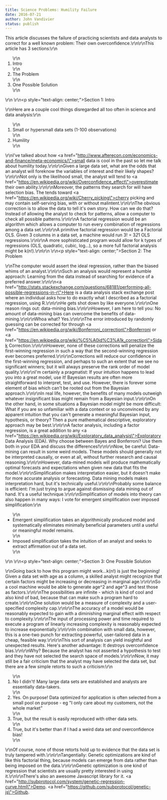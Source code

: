 ```yaml
---
title: Science Problems: Humility Failure
date: 2016-07-21
author: John Vandivier
status: publish
---
```


This article discusses the failure of practicing scientists and data analysts to correct for a well known problem: Their own overconfidence.\r\n\r\nThis article has 3 sections:\r\n<ol>\r\n 	<li>Intro</li>\r\n 	<li>The Problem</li>\r\n 	<li>One Possible Solution</li>\r\n</ol>\r\n&nbsp;\r\n<p style=\"text-align: center;\">Section 1: Intro</p>\r\nHere are a couple cool things disregarded all too often in science and data analysis:\r\n<ol>\r\n 	<li>Small or hypersmall data sets (1-100 observations)</li>\r\n 	<li>Humility</li>\r\n</ol>\r\nI've talked about how <a href=\"http://www.afterecon.com/economics-and-finance/meta-economics/\">small data is cool</a> in the past so let me talk about humility today.\r\n\r\nGiven a large data set, what are the odds that an analyst will foreknow the variables of interest and their likely shapes?\r\n\r\nNot only is the likelihood small, the analyst will tend to <a href=\"https://en.wikipedia.org/wiki/Overconfidence_effect\">overestimate</a> their own ability.\r\n\r\nMoreover, the patterns they search for will have selection bias. The tends toward <a href=\"https://en.wikipedia.org/wiki/Cherry_picking\">cherry picking</a> and may contain self-serving bias, with or without malintent.\r\n\r\nThe obvious correction is to allow the data to tell it's own story. How can we do that? Instead of allowing the analyst to check for patterns, allow a computer to check all possible patterns.\r\n\r\nA factorial regression would be an algorithm which allows a computer to run every combination of regressions among a data set.\r\n\r\nA primitive factorial regression would be a Factorial OLS. Given 3 columns in a data set, a machine would run 3! = 3*2*1 OLS regressions.\r\n\r\nA more sophisticated program would allow for k types of regressions (OLS, quadratic, cubic, log...), so a more full factorial analysis might be k(n!).\r\n\r\n&nbsp;\r\n<p style=\"text-align: center;\">Section 2: The Problem</p>\r\nThe computer would assert the ideal regression, rather than the biased whims of an analyst.\r\n\r\nSuch an analysis would represent a humble approach: Learning from the data instead of searching for evidence of a preferred answer.\r\n\r\n<a href=\"http://stats.stackexchange.com/questions/68181/performing-all-possible-regressions-in-r\">Here is a data analysis stack exchange post</a> where an individual asks how to do exactly what I described as a factorial regression, using R.\r\n\r\nHe gets shot down by like everyone.\r\n\r\nOne reason rings out: data-mining bias.\r\n\r\nHowever, I am here to tell you: No amount of data-mining bias can overcome the benefits of data-mining.\r\n\r\nWhoa what? Yes.\r\n\r\nThe error introduced by randomly guessing can be corrected for through <a href=\"https://en.wikipedia.org/wiki/Bonferroni_correction\">Bonferroni</a> or <a href=\"https://en.wikipedia.org/wiki/%C5%A0id%C3%A1k_correction\">Sidak</a> Correction.\r\n\r\nHowever, none of these corrections will penalize the first-winning regression in such a way that the second-winning regression ever becomes preferred.\r\n\r\nCorrections will reduce our confidence in the first-winning regression, and perhaps to such an extent that we see no significant winners; but it will always preserve the rank order of model quality.\r\n\r\nI'm certainly a pragmatist: If your intuition happens to lead you into a great model, use it! Bayesian results are often more straightforward to interpret, test, and use. However, there is forever some element of bias which can't be rooted out from the Bayesian approach.\r\n\r\nIn real life, however, the benefits of many models outweigh whatever insignificant bias might remain from a Bayesian input.\r\n\r\nOn the other hand, in some situations a Bayesian model might be more difficult: What if you are so unfamiliar with a data context or so unconvinced by any apparent intuition that you can't generate a meaningful Bayesian input, hypothesis, or theory? Then a pure mathematical descriptive, exploratory approach may be best.\r\n\r\nA factor analysis, including a factor regression, is a great addition to any <a href=\"https://en.wikipedia.org/wiki/Exploratory_data_analysis\">Exploratory Data Analysis</a> (EDA). Why choose between Bayes and Bonferroni? Use them both in your EDA and discuss the differences!\r\n\r\nNow, be careful: Data-mining can result in some weird models. These models should generally not be interpreted causally, or even at all, without further research and causal reasoning.\r\n\r\nHowever, data-mined models will produce mathematically optimal forecasts and expectations when given new data that fits the model.\r\n\r\nSimplification makes interpretation easier, but it doesn't make for more accurate analysis or forecasting. Data mining models makes interpretation hard, but it's technically useful.\r\n\r\nProbably some balance is efficient: I'm just trying to argue against dismissing data mining out of hand. It's a useful technique.\r\n\r\nSimplification of models into theory can also happen in many ways: I vote for emergent simplification over imposed simplification:\r\n<ul>\r\n 	<li>Emergent simplification takes an algorithmically produced model and systematically eliminates minimally beneficial parameters until a useful or meaningful model remains.</li>\r\n 	<li>Imposed simplification takes the intuition of an analyst and seeks to extract affirmation out of a data set.</li>\r\n</ul>\r\n&nbsp;\r\n<p style=\"text-align: center;\">Section 3: One Possible Solution</p>\r\nGoing back to how this program might work...k(n!) is just the beginning! Given a data set with age as a column, a skilled analyst might recognize that certain factors might be increasing or decreasing in marginal age.\r\n\r\nSo a cool machine would be able to generate age^2 and age^3 and test those as factors.\r\n\r\nThe possibilities are infinite - which is kind of cool and also kind of bad, because that can make such a program hard to create.\r\n\r\nOne solution would be a measure of complexity and a user-specified complexity cap.\r\n\r\nThe accuracy of a model would be reasonably expected to gain with a diminishing marginal effect with respect to complexity.\r\n\r\nThe input of processing power and time required to execute a program of linearly increasing complexity is reasonably expected to increase exponentially.\r\n\r\nIn combination with small data, however, this is a one-two punch for extracting powerful, user-tailored data in a cheap, feasible way.\r\n\r\nThis sort of analysis can yield insightful and unexpected results. Here's another advantage: It destroys overconfidence bias.\r\n\r\nWhy? Because the analyst has not asserted a hypothesis to test and they have not selected the search space of models.\r\n\r\nNow, it may still be a fair criticism that the analyst may have selected the data set, but there are a few simple retorts to such a criticism:\r\n<ol>\r\n 	<li>No I didn't! Many large data sets are established and analysts are essentially data-takers.</li>\r\n 	<li>Yes. On purpose! Data optimized for application is often selected from a small pool on purpose - eg \"I only care about my customers, not the whole market\"</li>\r\n 	<li>True, but the result is easily reproduced with other data sets.</li>\r\n 	<li>True, but it's better than if I had a weird data set <em>and</em> overconfidence bias!</li>\r\n</ol>\r\nOf course, none of those retorts hold up to evidence that the data set is truly tampered with.\r\n\r\nTangentially: Genetic optimizations are kind of like this factorial thing, because models can emerge from data rather than being imposed on the data.\r\n\r\nGenetic optimization is one kind of regression that scientists are usually pretty interested in using it.\r\n\r\nThere's also an awesome Javascript library for it. <a href=\"http://subprotocol.com/system/genetic-regression-curve.html\">Demo</a>. <a href=\"https://github.com/subprotocol/genetic-js\">Github</a>.